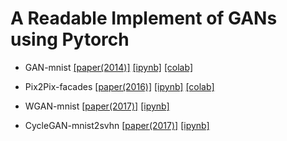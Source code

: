# A Readable Implement of GANs using Pytorch



- GAN-mnist [[paper(2014)]](https://papers.nips.cc/paper/5423-generative-adversarial-nets.pdf) [[ipynb]](plain_GAN.ipynb) [[colab]](https://drive.google.com/file/d/1goC0f3jWCw8oucUZ-Ys6gGOL3UNaV6AV/view?usp=sharing)

- Pix2Pix-facades [[paper(2016)]](https://arxiv.org/abs/1611.07004) [[ipynb]](pix2pix.ipynb) [[colab]](https://drive.google.com/file/d/1UkeibuysuzYWGe8ovEJC3M5T7iCPXg-R/view?usp=sharing)

- WGAN-mnist [[paper(2017)]](https://arxiv.org/abs/1701.07875) [[ipynb]](WGAN.ipynb)

- CycleGAN-mnist2svhn [[paper(2017)]](https://arxiv.org/abs/1703.10593) [[ipynb]](cycleGAN_28x28.ipynb)




